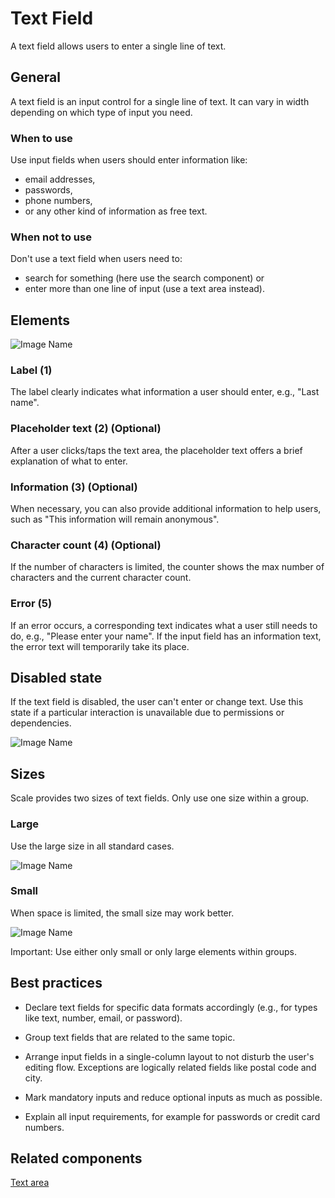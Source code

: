 # Text Field

A text field allows users to enter a single line of text.

## General

A text field is an input control for a single line of text. It can vary in width depending on which type of input you need.

### When to use

Use input fields when users should enter information like:

* email addresses,
* passwords,
* phone numbers,
* or any other kind of information as free text.

### When not to use

Don't use a text field when users need to:

* search for something (here use the search component) or
* enter more than one line of input (use a text area instead).

## Elements

![Image Name](assets/3_components/text-input/input-field-elements.png)

### Label (1)

The label clearly indicates what information a user should enter, e.g., "Last name".

### Placeholder text (2) (Optional)

After a user clicks/taps the text area, the placeholder text offers a brief explanation of what to enter.

### Information (3) (Optional)

When necessary, you can also provide additional information to help users, such as "This information will remain anonymous".

### Character count (4) (Optional)

If the number of characters is limited, the counter shows the max number of characters and the current character count.

### Error (5)

If an error occurs, a corresponding text indicates what a user still needs to do, e.g., "Please enter your name".  If the input field has an information text, the error text will temporarily take its place.

## Disabled state

If the text field is disabled, the user can't enter or change text. Use this state if a particular interaction is unavailable due to permissions or dependencies.

![Image Name](assets/3_components/text-input/input_disabled.png)

## Sizes

Scale provides two sizes of text fields. Only use one size within a group.

### Large

Use the large size in all standard cases.

![Image Name](assets/3_components/text-input/input-field-large.png)

### Small

When space is limited, the small size may work better.

![Image Name](assets/3_components/text-input/input-field-small.png)

Important: Use either only small or only large elements within groups.

## Best practices

* Declare text fields for specific data formats accordingly (e.g., for types like text, number, email, or password).

* Group text fields that are related to the same topic.

* Arrange input fields in a single-column layout to not disturb the user's editing flow. Exceptions are logically related fields like postal code and city.

* Mark mandatory inputs and reduce optional inputs as much as possible.

* Explain all input requirements, for example for passwords or credit card numbers.

## Related components

<a href="https://www.brand-design.telekom.com/scale/?path=/usage/components-textarea--standard" target="_blank">Text area</a>

